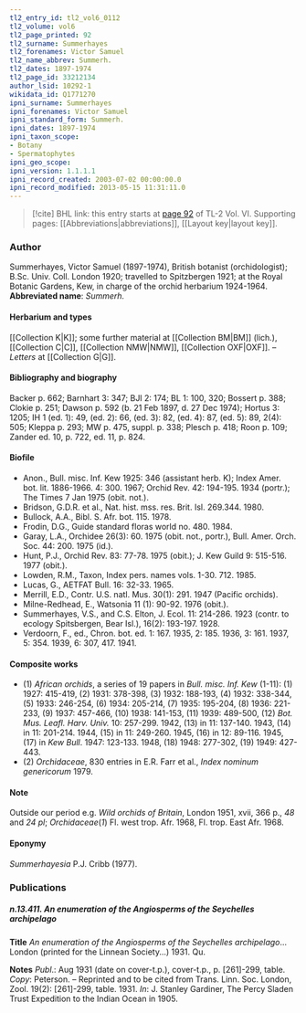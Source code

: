 ```yaml
---
tl2_entry_id: tl2_vol6_0112
tl2_volume: vol6
tl2_page_printed: 92
tl2_surname: Summerhayes
tl2_forenames: Victor Samuel
tl2_name_abbrev: Summerh.
tl2_dates: 1897-1974
tl2_page_id: 33212134
author_lsid: 10292-1
wikidata_id: Q1771270
ipni_surname: Summerhayes
ipni_forenames: Victor Samuel
ipni_standard_form: Summerh.
ipni_dates: 1897-1974
ipni_taxon_scope: 
- Botany
- Spermatophytes
ipni_geo_scope: 
ipni_version: 1.1.1.1
ipni_record_created: 2003-07-02 00:00:00.0
ipni_record_modified: 2013-05-15 11:31:11.0
---
```



> [!cite] BHL link: this entry starts at [page 92](https://www.biodiversitylibrary.org/page/33212134) of TL-2 Vol. VI.
> Supporting pages: [[Abbreviations|abbreviations]], [[Layout key|layout key]].

### Author

Summerhayes, Victor Samuel (1897-1974), British botanist (orchidologist); B.Sc. Univ. Coll. London 1920; travelled to Spitzbergen 1921; at the Royal Botanic Gardens, Kew, in charge of the orchid herbarium 1924-1964. 
**Abbreviated name**: *Summerh.*

#### Herbarium and types

[[Collection K|K]]; some further material at [[Collection BM|BM]] (lich.), [[Collection C|C]], [[Collection NMW|NMW]], [[Collection OXF|OXF]]. – *Letters* at [[Collection G|G]].

#### Bibliography and biography

Backer p. 662; Barnhart 3: 347; BJI 2: 174; BL 1: 100, 320; Bossert p. 388; Clokie p. 251; Dawson p. 592 (b. 21 Feb 1897, d. 27 Dec 1974); Hortus 3: 1205; IH 1 (ed. 1): 49, (ed. 2): 66, (ed. 3): 82, (ed. 4): 87, (ed. 5): 89, 2(4): 505; Kleppa p. 293; MW p. 475, suppl. p. 338; Plesch p. 418; Roon p. 109; Zander ed. 10, p. 722, ed. 11, p. 824.

#### Biofile

- Anon., Bull. misc. Inf. Kew 1925: 346 (assistant herb. K); Index Amer. bot. lit. 1886-1966. 4: 300. 1967; Orchid Rev. 42: 194-195. 1934 (portr.); The Times 7 Jan 1975 (obit. not.).
- Bridson, G.D.R. et al., Nat. hist. mss. res. Brit. Isl. 269.344. 1980.
- Bullock, A.A., Bibl. S. Afr. bot. 115. 1978.
- Frodin, D.G., Guide standard floras world no. 480. 1984.
- Garay, L.A., Orchidee 26(3): 60. 1975 (obit. not., portr.), Bull. Amer. Orch. Soc. 44: 200. 1975 (id.).
- Hunt, P.J., Orchid Rev. 83: 77-78. 1975 (obit.); J. Kew Guild 9: 515-516. 1977 (obit.).
- Lowden, R.M., Taxon, Index pers. names vols. 1-30. 712. 1985.
- Lucas, G., AETFAT Bull. 16: 32-33. 1965.
- Merrill, E.D., Contr. U.S. natl. Mus. 30(1): 291. 1947 (Pacific orchids).
- Milne-Redhead, E., Watsonia 11 (1): 90-92. 1976 (obit.).
- Summerhayes, V.S., and C.S. Elton, J. Ecol. 11: 214-286. 1923 (contr. to ecology Spitsbergen, Bear Isl.), 16(2): 193-197. 1928.
- Verdoorn, F., ed., Chron. bot. ed. 1: 167. 1935, 2: 185. 1936, 3: 161. 1937, 5: 354. 1939, 6: 307, 417. 1941.

#### Composite works

- (1) *African orchids*, a series of 19 papers in *Bull. misc. Inf. Kew* (1-11): (1) 1927: 415-419, (2) 1931: 378-398, (3) 1932: 188-193, (4) 1932: 338-344, (5) 1933: 246-254, (6) 1934: 205-214, (7) 1935: 195-204, (8) 1936: 221-233, (9) 1937: 457-466, (10) 1938: 141-153, (11) 1939: 489-500, (12) *Bot. Mus. Leafl. Harv. Univ.* 10: 257-299. 1942, (13) in 11: 137-140. 1943, (14) in 11: 201-214. 1944, (15) in 11: 249-260. 1945, (16) in 12: 89-116. 1945, (17) in *Kew Bull*. 1947: 123-133. 1948, (18) 1948: 277-302, (19) 1949: 427-443.
- (2) *Orchidaceae*, 830 entries in E.R. Farr et al., *Index nominum genericorum* 1979.

#### Note

Outside our period e.g. *Wild orchids of Britain*, London 1951, xvii, 366 p., *48* and *24 pl*; *Orchidaceae*(*1*) Fl. west trop. Afr. 1968, Fl. trop. East Afr. 1968.

#### Eponymy

*Summerhayesia* P.J. Cribb (1977).

### Publications

##### n.13.411. An enumeration of the Angiosperms of the Seychelles archipelago

**Title**
*An enumeration of the Angiosperms of the Seychelles archipelago*... London (printed for the Linnean Society...) 1931. Qu.

**Notes**
*Publ*.: Aug 1931 (date on cover-t.p.), cover-t.p., p. \[261\]-299, table. *Copy*: Peterson. – Reprinted and to be cited from Trans. Linn. Soc. London, Zool. 19(2): \[261\]-299, table. 1931. *In*: J. Stanley Gardiner, The Percy Sladen Trust Expedition to the Indian Ocean in 1905.

